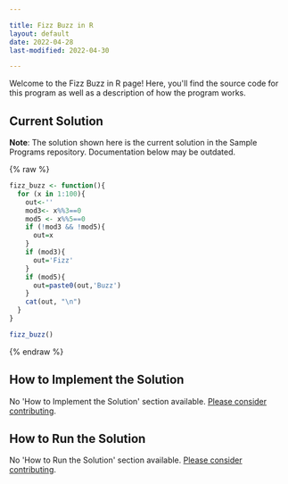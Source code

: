 ```yaml
---

title: Fizz Buzz in R
layout: default
date: 2022-04-28
last-modified: 2022-04-30

---
```


Welcome to the Fizz Buzz in R page! Here, you'll find the source code for this program as well as a description of how the program works.

## Current Solution

**Note**: The solution shown here is the current solution in the Sample Programs repository. Documentation below may be outdated.

{% raw %}

```r
fizz_buzz <- function(){
  for (x in 1:100){
    out<-''
    mod3<- x%%3==0
    mod5 <- x%%5==0
    if (!mod3 && !mod5){
      out=x
    }
    if (mod3){
      out='Fizz'
    }
    if (mod5){
      out=paste0(out,'Buzz')
    }
    cat(out, "\n")
  }
}

fizz_buzz()
```

{% endraw %}

## How to Implement the Solution

No 'How to Implement the Solution' section available. [Please consider contributing](https://github.com/TheRenegadeCoder/sample-programs-website).

## How to Run the Solution

No 'How to Run the Solution' section available. [Please consider contributing](https://github.com/TheRenegadeCoder/sample-programs-website).